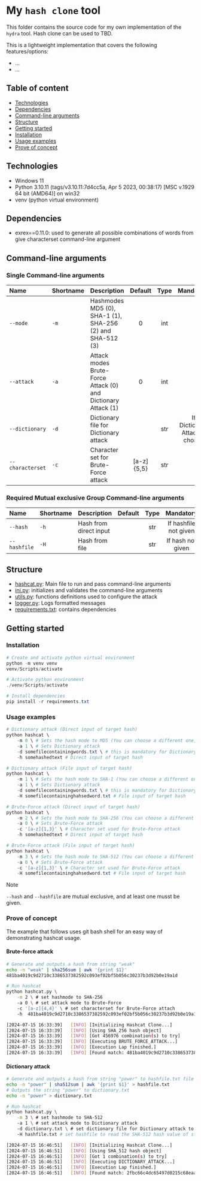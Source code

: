 # My `hash clone` tool

This folder contains the source code for my own implementation of the `hydra` tool.
Hash clone can be used to TBD.

This is a lightweight implementation that covers the following features/options:

- ...
- ...

## Table of content

- [Technologies](#technologies)
- [Dependencies](#dependencies)
- [Command-line arguments](#command-line-arguments)
- [Structure](#structure)
- [Getting started](#getting-started)
- [Installation](#installation)
- [Usage examples](#usage-examples)
- [Prove of concept](#prove-of-concept)

## Technologies

- Windows 11
- Python 3.10.11 (tags/v3.10.11:7d4cc5a, Apr  5 2023, 00:38:17) [MSC v.1929 64 bit (AMD64)] on win32
- venv (python virtual environment)

## Dependencies

- exrex==0.11.0: used to generate all possible combinations of words from give characterset command-line argument

## Command-line arguments

### Single Command-line arguments

| Name | Shortname | Description | Default | Type | Mandatory | Choices |
| :--- | :--- | :--- | :---: | :---: | :---: | :---: |
| `--mode` | `-m` | Hashmodes MD5 (0), SHA-1 (1), SHA-256 (2) and SHA-512 (3) | 0 | int | | {0, 1, 2, 3} |
| `--attack` | `-a` | Attack modes Brute-Force Attack (0) and Dictionary Attack (1) | 0 | int | | {0, 1} |
| `--dictionary` | `-d` | Dictionary file for Dictionary attack | | str | If Dictionary Attack is chosen | |
| `--characterset` | `-c` | Character set for Brute-Force attack | [a-z]{5,5} | str | | |

### Required Mutual exclusive Group Command-line arguments

| Name | Shortname | Description | Default | Type | Mandatory | Choices |
| :--- | :--- | :--- | :---: | :---: | :---: | :---: |
| `--hash` | `-h` | Hash from direct input | | str | If hashfile not given |  |
| `--hashfile` | `-H` | Hash from file | | str | If hash not given |  |

## Structure

- [hashcat.py](./hashcat.py): Main file to run and pass command-line arguments
- [ini.py](./init.py): initializes and validates the command-line arguments
- [utils.py](./utils.py): functions definitions used to configure the attack
- [logger.py](./logger.py): Logs formatted messages
- [requirements.txt](./requirements.txt): contains dependencies

## Getting started

### Installation

```powershell
# Create and activate python virtual environment
python -m venv venv
venv/Scripts/activate

# Activate python environment
./venv/Scripts/activate

# Install dependencies
pip install -r requirements.txt
```

### Usage examples

```powershell
# Dictionary attack (Direct input of target hash)
python hashcat \
    -m 0 \ # Sets the hash mode to MD5 (You can choose a different one, See Command-line arguments Table)
    -a 1 \ # Sets Dictionary attack
    -d somefilecontainingwords.txt \ # this is mandatory for Dictionary attack
    -h somehashedtext # Direct input of target hash

# Dictionary attack (File input of target hash)
python hashcat \
    -m 1 \ # Sets the hash mode to SHA-1 (You can choose a different one, See Command-line arguments Table)
    -a 1 \ # Sets Dictionary attack
    -d somefilecontainingwords.txt \ # this is mandatory for Dictionary attack
    -H somefilecontaininghahsedword.txt # File input of target hash

# Brute-Force attack (Direct input of target hash)
python hashcat \
    -m 2 \ # Sets the hash mode to SHA-256 (You can choose a different one, See Command-line arguments Table)
    -a 0 \ # Sets Brute-Force attack
    -c '[a-z]{1,3}' \ # Character set used for Brute-Force attack
    -h somehashedtext # Direct input of target hash

# Brute-Force attack (File input of target hash)
python hashcat \
    -m 3 \ # Sets the hash mode to SHA-512 (You can choose a different one, See Command-line arguments Table)
    -a 0 \ # Sets Brute-Force attack
    -c '[a-z]{1,3}' \ # Character set used for Brute-Force attack
    -H somefilecontaininghahsedword.txt # File input of target hash
```

> [!NOTE]
> `--hash` and `--hashfile` are mutual exclusive, and at least one musst be given.

### Prove of concept

The example that follows uses git bash shell for an easy way of demonstrating hashcat usage.

#### Brute-force attack

```bash
# Generate and outputs a hash from string "weak"
echo -n "weak" | sha256sum | awk '{print $1}'
481ba4019c9d2710c3386537382592c093ef02bf5b056c30237b3d92b0e19a1d

# Run hashcat
python hashcat.py \
    -m 2 \ # set hashmode to SHA-256
    -a 0 \ # set attack mode to Brute-Force
    -c '[a-z]{4,4}' \ # set characterset for Brute-Force attach
    -h  481ba4019c9d2710c3386537382592c093ef02bf5b056c30237b3d92b0e19a1d # SHA-256 hash value of string "weak"

[2024-07-15 16:33:39]   [INFO] [Initializing Hashcat Clone...]
[2024-07-15 16:33:39]   [INFO] [Using SHA_256 hash object]
[2024-07-15 16:33:39]   [INFO] [Got 456976 combination(s) to try]
[2024-07-15 16:33:39]   [INFO] [Executing BRUTE_FORCE_ATTACK...]
[2024-07-15 16:33:39]   [INFO] [Execution Lap finished.]
[2024-07-15 16:33:39]   [INFO] [Found match: 481ba4019c9d2710c3386537382592c093ef02bf5b056c30237b3d92b0e19a1d -> weak]
```

#### Dictionary attack

```bash
# Generate and outputs a hash from string "power" to hashfile.txt file
echo -n "power" | sha512sum | awk '{print $1}' > hashfile.txt
# Outputs the string "power" to dictionary.txt
echo -n "power" > dictionary.txt

# Run hashcat
python hashcat.py \
    -m 3 \ # set hashmode to SHA-512
    -a 1 \ # set attack mode to Dictionary attack
    -d dictionary.txt \ # set dictionary file for Dictionary attack to use
    -H hashfile.txt # set hashfile to read the SHA-512 hash value of string "power" from

[2024-07-15 16:46:51]   [INFO] [Initializing Hashcat Clone...]
[2024-07-15 16:46:51]   [INFO] [Using SHA_512 hash object]
[2024-07-15 16:46:51]   [INFO] [Got 1 combination(s) to try]
[2024-07-15 16:46:51]   [INFO] [Executing DICTIONARY_ATTACK...]
[2024-07-15 16:46:51]   [INFO] [Execution Lap finished.]
[2024-07-15 16:46:51]   [INFO] [Found match: 2fbc66c4dc65497d0215c68eaa88ef90fc19a5562fc7dedd2e177390939a5dbd8604fb377459fb0edb15d85eb3ecc0c01ede4bda708305cf6895428526bc54f1 -> power]
```
